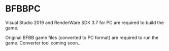 # BFBBPC
Visual Studio 2019 and RenderWare SDK 3.7 for PC are required to build the game.

Original BFBB game files (converted to PC format) are required to run the game. Converter tool coming soon...
